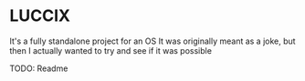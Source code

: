 # LUCCIX

It's a fully standalone project for an OS
It was originally meant as a joke, but then I actually wanted to try and see if it was possible

TODO: Readme